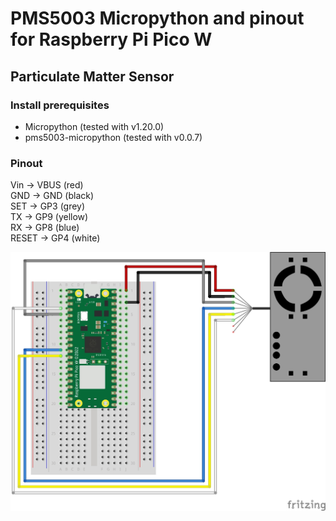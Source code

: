 # PMS5003 Micropython and pinout for Raspberry Pi Pico W

## Particulate Matter Sensor

### Install prerequisites

- Micropython (tested with v1.20.0)
- pms5003-micropython (tested with v0.0.7) 

### Pinout

Vin -> VBUS (red)  
GND -> GND (black)  
SET -> GP3 (grey)  
TX  -> GP9 (yellow)  
RX  -> GP8 (blue)  
RESET -> GP4 (white)  


![PMS5003 Micropython and pinout for Raspberry Pi Pico W](../../img/pms5003_Raspberry_Pi_Pico_w.jpg)



